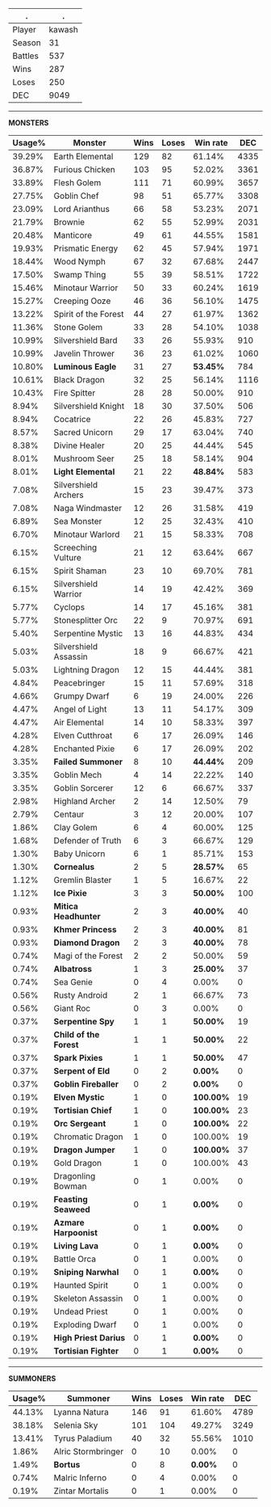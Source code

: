 .|.
|-|-
Player|kawash
Season|31
Battles|537
Wins|287
Loses|250
DEC|9049

---
**MONSTERS**

Usage%|Monster|Wins|Loses|Win rate|DEC|
-|-|-|-|-|-|
39.29%|Earth Elemental|129|82|61.14%|4335|
36.87%|Furious Chicken|103|95|52.02%|3361|
33.89%|Flesh Golem|111|71|60.99%|3657|
27.75%|Goblin Chef|98|51|65.77%|3308|
23.09%|Lord Arianthus|66|58|53.23%|2071|
21.79%|Brownie|62|55|52.99%|2031|
20.48%|Manticore|49|61|44.55%|1581|
19.93%|Prismatic Energy|62|45|57.94%|1971|
18.44%|Wood Nymph|67|32|67.68%|2447|
17.50%|Swamp Thing|55|39|58.51%|1722|
15.46%|Minotaur Warrior|50|33|60.24%|1619|
15.27%|Creeping Ooze|46|36|56.10%|1475|
13.22%|Spirit of the Forest|44|27|61.97%|1362|
11.36%|Stone Golem|33|28|54.10%|1038|
10.99%|Silvershield Bard|33|26|55.93%|910|
10.99%|Javelin Thrower|36|23|61.02%|1060|
10.80%|**Luminous Eagle**|31|27|**53.45%**|784|
10.61%|Black Dragon|32|25|56.14%|1116|
10.43%|Fire Spitter|28|28|50.00%|910|
8.94%|Silvershield Knight|18|30|37.50%|506|
8.94%|Cocatrice|22|26|45.83%|727|
8.57%|Sacred Unicorn|29|17|63.04%|740|
8.38%|Divine Healer|20|25|44.44%|545|
8.01%|Mushroom Seer|25|18|58.14%|904|
8.01%|**Light Elemental**|21|22|**48.84%**|583|
7.08%|Silvershield Archers|15|23|39.47%|373|
7.08%|Naga Windmaster|12|26|31.58%|419|
6.89%|Sea Monster|12|25|32.43%|410|
6.70%|Minotaur Warlord|21|15|58.33%|708|
6.15%|Screeching Vulture|21|12|63.64%|667|
6.15%|Spirit Shaman|23|10|69.70%|781|
6.15%|Silvershield Warrior|14|19|42.42%|369|
5.77%|Cyclops|14|17|45.16%|381|
5.77%|Stonesplitter Orc|22|9|70.97%|691|
5.40%|Serpentine Mystic|13|16|44.83%|434|
5.03%|Silvershield Assassin|18|9|66.67%|421|
5.03%|Lightning Dragon|12|15|44.44%|381|
4.84%|Peacebringer|15|11|57.69%|318|
4.66%|Grumpy Dwarf|6|19|24.00%|226|
4.47%|Angel of Light|13|11|54.17%|309|
4.47%|Air Elemental|14|10|58.33%|397|
4.28%|Elven Cutthroat|6|17|26.09%|146|
4.28%|Enchanted Pixie|6|17|26.09%|202|
3.35%|**Failed Summoner**|8|10|**44.44%**|209|
3.35%|Goblin Mech|4|14|22.22%|140|
3.35%|Goblin Sorcerer|12|6|66.67%|337|
2.98%|Highland Archer|2|14|12.50%|79|
2.79%|Centaur|3|12|20.00%|107|
1.86%|Clay Golem|6|4|60.00%|125|
1.68%|Defender of Truth|6|3|66.67%|129|
1.30%|Baby Unicorn|6|1|85.71%|153|
1.30%|**Cornealus**|2|5|**28.57%**|65|
1.12%|Gremlin Blaster|1|5|16.67%|22|
1.12%|**Ice Pixie**|3|3|**50.00%**|100|
0.93%|**Mitica Headhunter**|2|3|**40.00%**|40|
0.93%|**Khmer Princess**|2|3|**40.00%**|81|
0.93%|**Diamond Dragon**|2|3|**40.00%**|78|
0.74%|Magi of the Forest|2|2|50.00%|59|
0.74%|**Albatross**|1|3|**25.00%**|37|
0.74%|Sea Genie|0|4|0.00%|0|
0.56%|Rusty Android|2|1|66.67%|73|
0.56%|Giant Roc|0|3|0.00%|0|
0.37%|**Serpentine Spy**|1|1|**50.00%**|19|
0.37%|**Child of the Forest**|1|1|**50.00%**|22|
0.37%|**Spark Pixies**|1|1|**50.00%**|47|
0.37%|**Serpent of Eld**|0|2|**0.00%**|0|
0.37%|**Goblin Fireballer**|0|2|**0.00%**|0|
0.19%|**Elven Mystic**|1|0|**100.00%**|19|
0.19%|**Tortisian Chief**|1|0|**100.00%**|23|
0.19%|**Orc Sergeant**|1|0|**100.00%**|22|
0.19%|Chromatic Dragon|1|0|100.00%|19|
0.19%|**Dragon Jumper**|1|0|**100.00%**|37|
0.19%|Gold Dragon|1|0|100.00%|43|
0.19%|Dragonling Bowman|0|1|0.00%|0|
0.19%|**Feasting Seaweed**|0|1|**0.00%**|0|
0.19%|**Azmare Harpoonist**|0|1|**0.00%**|0|
0.19%|**Living Lava**|0|1|**0.00%**|0|
0.19%|Battle Orca|0|1|0.00%|0|
0.19%|**Sniping Narwhal**|0|1|**0.00%**|0|
0.19%|Haunted Spirit|0|1|0.00%|0|
0.19%|Skeleton Assassin|0|1|0.00%|0|
0.19%|Undead Priest|0|1|0.00%|0|
0.19%|Exploding Dwarf|0|1|0.00%|0|
0.19%|**High Priest Darius**|0|1|**0.00%**|0|
0.19%|**Tortisian Fighter**|0|1|**0.00%**|0|

---
**SUMMONERS**

Usage%|Summoner|Wins|Loses|Win rate|DEC|
-|-|-|-|-|-|
44.13%|Lyanna Natura|146|91|61.60%|4789|
38.18%|Selenia Sky|101|104|49.27%|3249|
13.41%|Tyrus Paladium|40|32|55.56%|1010|
1.86%|Alric Stormbringer|0|10|0.00%|0|
1.49%|**Bortus**|0|8|**0.00%**|0|
0.74%|Malric Inferno|0|4|0.00%|0|
0.19%|Zintar Mortalis|0|1|0.00%|0|
